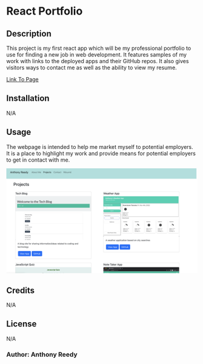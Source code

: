 # React Portfolio

## Description

This project is my first react app which will be my professional portfolio to use for finding a new job in web development. It features samples of my work with links to the deployed apps and their GitHub repos. It also gives visitors ways to contact me as well as the ability to view my resume. 

[Link To Page]()

## Installation

N/A

## Usage

The webpage is intended to help me market myself to potential employers. It is a place to highlight my work and provide means for potential employers to get in contact with me.

![Screen shot of main section of website](/src/components/assets/images/react-portfolio-ss.png)

## Credits

N/A

## License

N/A

### Author: Anthony Reedy